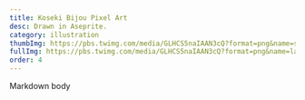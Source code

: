 ```yaml
---
title: Koseki Bijou Pixel Art
desc: Drawn in Aseprite.
category: illustration
thumbImg: https://pbs.twimg.com/media/GLHCS5naIAAN3cQ?format=png&name=small
fullImg: https://pbs.twimg.com/media/GLHCS5naIAAN3cQ?format=png&name=large
order: 4
---
```

Markdown body